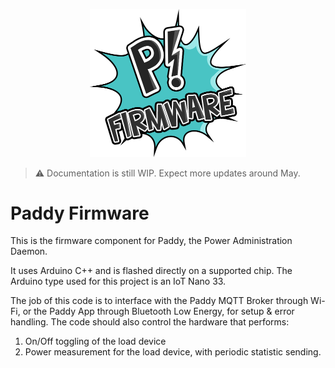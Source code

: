 <p align="center">
    <img src="img/paddy_firmware.png" alt="logo" width="250"/>
</p>

> ⚠️ Documentation is still WIP. Expect more updates around May.

# Paddy Firmware

This is the firmware component for Paddy, the Power Administration Daemon.

It uses Arduino C++ and is flashed directly on a supported chip. The Arduino type used for this project is an IoT Nano 33.

The job of this code is to interface with the Paddy MQTT Broker through Wi-Fi, or the Paddy App through Bluetooth Low Energy, for setup & error handling. The code should also control the hardware that performs:

1. On/Off toggling of the load device
2. Power measurement for the load device, with periodic statistic sending.